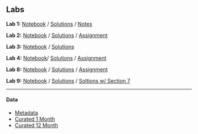 ## Labs
**Lab 1:**  [Notebook](https://github.com/LukeBirkett/study-planner/blob/main/934G5_Machine_Learning/labs/Week%201.ipynb) / [Solutions](https://github.com/LukeBirkett/study-planner/blob/main/934G5_Machine_Learning/labs/Week%201_with%20solutions.ipynb) / [Notes](https://github.com/LukeBirkett/study-planner/blob/main/934G5_Machine_Learning/labs/notes/lab_1_notes.pdf)

**Lab 2:** [Notebook](https://github.com/LukeBirkett/study-planner/blob/main/934G5_Machine_Learning/labs/Week%202.ipynb) / [Solutions](https://github.com/LukeBirkett/study-planner/blob/main/934G5_Machine_Learning/labs/Week%202_assignments.ipynb) / [Assignment](https://github.com/LukeBirkett/study-planner/blob/main/934G5_Machine_Learning/labs/Week%202_with%20solutions.ipynb)

**Lab 3:** [Notebook](https://github.com/LukeBirkett/study-planner/blob/main/934G5_Machine_Learning/labs/Week%203.ipynb) / [Solutions](https://github.com/LukeBirkett/study-planner/blob/main/934G5_Machine_Learning/labs/Week%203_with%20solutions.ipynb)

**Lab 4:** [Notebook](https://github.com/LukeBirkett/study-planner/blob/main/934G5_Machine_Learning/labs/Week%204.ipynb)/ [Solutions](https://github.com/LukeBirkett/study-planner/blob/main/934G5_Machine_Learning/labs/Week%204_with%20solutions.ipynb) / [Assignment](https://github.com/LukeBirkett/study-planner/blob/main/934G5_Machine_Learning/labs/Week%204_assignments.ipynb)

**Lab 8:** [Notebook](https://github.com/LukeBirkett/study-planner/blob/main/934G5_Machine_Learning/labs/Week%208.ipynb) / [Solutions](https://github.com/LukeBirkett/study-planner/blob/main/934G5_Machine_Learning/labs/Week%208_with%20solutions.ipynb) / [Assignment](https://github.com/LukeBirkett/study-planner/blob/main/934G5_Machine_Learning/labs/Week%208_assignments.ipynb)

**Lab 9:** [Notebook](https://github.com/LukeBirkett/study-planner/blob/main/934G5_Machine_Learning/labs/Week%209.ipynb) / [Solutions](https://github.com/LukeBirkett/study-planner/blob/main/934G5_Machine_Learning/labs/Week%209_with%20solutions.ipynb) / [Soltions w/ Section 7](https://github.com/LukeBirkett/study-planner/blob/main/934G5_Machine_Learning/labs/Week%209_with%20solutions_Section%207.ipynb)

---

#### Data
- [Metadata](https://github.com/LukeBirkett/study-planner/blob/main/934G5_Machine_Learning/labs/Metadata_VARIABLES.xlsx)
- [Curated 1 Month](https://github.com/LukeBirkett/study-planner/blob/main/934G5_Machine_Learning/labs/curated_data_1month_2010-2022_nonans.csv)
- [Curated 12 Month](https://github.com/LukeBirkett/study-planner/blob/main/934G5_Machine_Learning/labs/curated_data_24month_2010-2022_nonans.csv)
